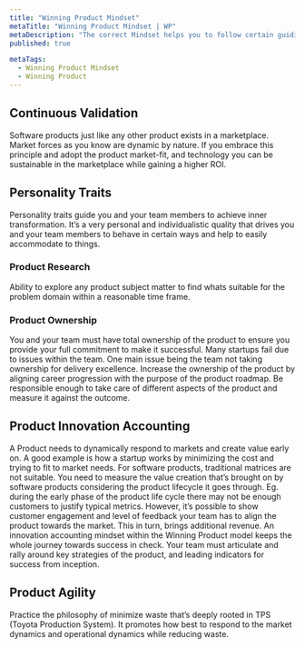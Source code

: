 ```yaml
---
title: "Winning Product Mindset"
metaTitle: "Winning Product Mindset | WP"
metaDescription: "The correct Mindset helps you to follow certain guiding principles when conducting strategic activities to build a winning product."
published: true

metaTags:
  - Winning Product Mindset
  - Winning Product
---
```


## Continuous Validation

Software products just like any other product exists in a marketplace. Market forces as you know are dynamic by nature. If you embrace this principle and adopt the product market-fit, and technology you can be sustainable in the marketplace while gaining a higher ROI.

## Personality Traits

Personality traits guide you and your team members to achieve inner transformation. It’s a very personal and individualistic quality that drives you and your team members to behave in certain ways and help to easily accommodate to things.

### Product Research

Ability to explore any product subject matter to find whats suitable for the problem domain within a reasonable time frame.

### Product Ownership

You and your team must have total ownership of the product to ensure you provide your full commitment to make it successful. Many startups fail due to issues within the team. One main issue being the team not taking ownership for delivery excellence. Increase the ownership of the product by aligning career progression with the purpose of the product roadmap. Be responsible enough to take care of different aspects of the product and measure it against the outcome.

## Product Innovation Accounting

A Product needs to dynamically respond to markets and create value early on. A good example is how a startup works by minimizing the cost and trying to fit to market needs. For software products, traditional matrices are not suitable. You need to measure the value creation that’s brought on by software products considering the product lifecycle it goes through. Eg. during the early phase of the product life cycle there may not be enough customers to justify typical metrics. However, it’s possible to show customer engagement and level of feedback your team has to align the product towards the market. This in turn, brings additional revenue. An innovation accounting mindset within the Winning Product model keeps the whole journey towards success in check. Your team must articulate and rally around key strategies of the product, and leading indicators for success from inception.

## Product Agility

Practice the philosophy of minimize waste that’s deeply rooted in TPS (Toyota Production System). It promotes how best to respond to the market dynamics and operational dynamics while reducing waste.
